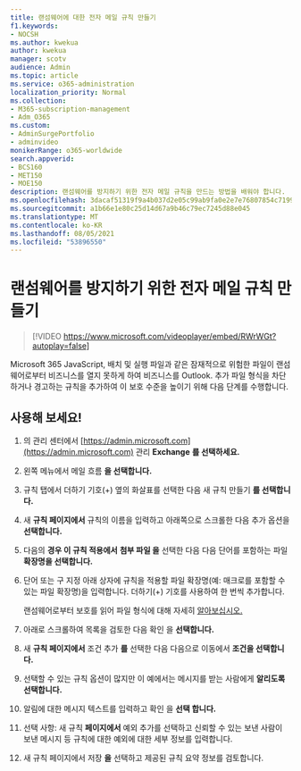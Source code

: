 ```yaml
---
title: 랜섬웨어에 대한 전자 메일 규칙 만들기
f1.keywords:
- NOCSH
ms.author: kwekua
author: kwekua
manager: scotv
audience: Admin
ms.topic: article
ms.service: o365-administration
localization_priority: Normal
ms.collection:
- M365-subscription-management
- Adm_O365
ms.custom:
- AdminSurgePortfolio
- adminvideo
monikerRange: o365-worldwide
search.appverid:
- BCS160
- MET150
- MOE150
description: 랜섬웨어를 방지하기 위한 전자 메일 규칙을 만드는 방법을 배워야 합니다.
ms.openlocfilehash: 3dacaf51319f9a4b037d2e05c99ab9fa0e2e7e76807854c71997930e31193681
ms.sourcegitcommit: a1b66e1e80c25d14d67a9b46c79ec7245d88e045
ms.translationtype: MT
ms.contentlocale: ko-KR
ms.lasthandoff: 08/05/2021
ms.locfileid: "53896550"
---
```

# <a name="create-email-rules-to-prevent-ransomware"></a>랜섬웨어를 방지하기 위한 전자 메일 규칙 만들기

> [!VIDEO https://www.microsoft.com/videoplayer/embed/RWrWGt?autoplay=false]

Microsoft 365 JavaScript, 배치 및 실행 파일과 같은 잠재적으로 위험한 파일이 랜섬웨어로부터 비즈니스를 열지 못하게 하여 비즈니스를 Outlook. 추가 파일 형식을 차단하거나 경고하는 규칙을 추가하여 이 보호 수준을 높이기 위해 다음 단계를 수행합니다.

## <a name="try-it"></a>사용해 보세요!

1. 의 관리 센터에서 [https://admin.microsoft.com](https://admin.microsoft.com) 관리 **Exchange** **를 선택하세요.**
1. 왼쪽 메뉴에서 메일 흐름 **을 선택합니다.**
1. 규칙 탭에서 더하기 기호(+) 옆의 화살표를 선택한 다음 새 규칙 만들기 **를 선택합니다.**
1. 새 **규칙 페이지에서** 규칙의 이름을 입력하고 아래쪽으로 스크롤한 다음 추가 옵션을 **선택합니다.**
1. 다음의 **경우 이 규칙 적용에서** **첨부 파일 을** 선택한 다음 다음 단어를 포함하는 파일 **확장명을 선택합니다.**
1. 단어 또는 구 지정 아래 상자에 규칙을 적용할 파일 확장명(예: 매크로를 포함할 수 있는 파일 확장명)을 입력합니다. 더하기(+) 기호를 사용하여 한 번씩 추가합니다.

    랜섬웨어로부터 보호를 읽어 파일 형식에 대해 자세히 [알아보십시오.](../admin/security-and-compliance/secure-your-business-data.md#ransomware)

1. 아래로 스크롤하여 목록을 검토한 다음 확인 을 **선택합니다.**
1. 새 **규칙 페이지에서** 조건 추가 **를** 선택한 다음 다음으로 이동에서 **조건을 선택합니다.**
1. 선택할 수 있는 규칙 옵션이 많지만 이 예에서는 메시지를 받는 사람에게 **알리도록 선택합니다.**
1. 알림에 대한 메시지 텍스트를 입력하고 확인 을 **선택 합니다.**
1. 선택 사항: 새 규칙  **페이지에서** 예외 추가를 선택하고 신뢰할 수 있는 보낸 사람이 보낸 메시지 등 규칙에 대한 예외에 대한 세부 정보를 입력합니다.
1. 새 규칙 페이지에서 저장 **을** 선택하고 제공된 규칙 요약 정보를 검토합니다.